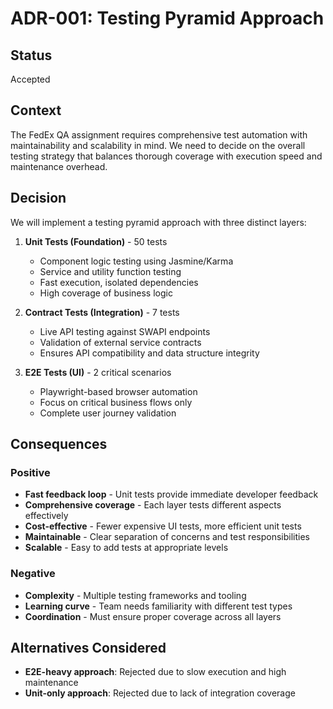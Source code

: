 # ADR-001: Testing Pyramid Approach

## Status
Accepted

## Context
The FedEx QA assignment requires comprehensive test automation with maintainability and scalability in mind. We need to decide on the overall testing strategy that balances thorough coverage with execution speed and maintenance overhead.

## Decision
We will implement a testing pyramid approach with three distinct layers:

1. **Unit Tests (Foundation)** - 50 tests
   - Component logic testing using Jasmine/Karma
   - Service and utility function testing
   - Fast execution, isolated dependencies
   - High coverage of business logic

2. **Contract Tests (Integration)** - 7 tests  
   - Live API testing against SWAPI endpoints
   - Validation of external service contracts
   - Ensures API compatibility and data structure integrity

3. **E2E Tests (UI)** - 2 critical scenarios
   - Playwright-based browser automation
   - Focus on critical business flows only
   - Complete user journey validation

## Consequences

### Positive
- **Fast feedback loop** - Unit tests provide immediate developer feedback
- **Comprehensive coverage** - Each layer tests different aspects effectively
- **Cost-effective** - Fewer expensive UI tests, more efficient unit tests
- **Maintainable** - Clear separation of concerns and test responsibilities
- **Scalable** - Easy to add tests at appropriate levels

### Negative
- **Complexity** - Multiple testing frameworks and tooling
- **Learning curve** - Team needs familiarity with different test types
- **Coordination** - Must ensure proper coverage across all layers

## Alternatives Considered
- **E2E-heavy approach**: Rejected due to slow execution and high maintenance
- **Unit-only approach**: Rejected due to lack of integration coverage